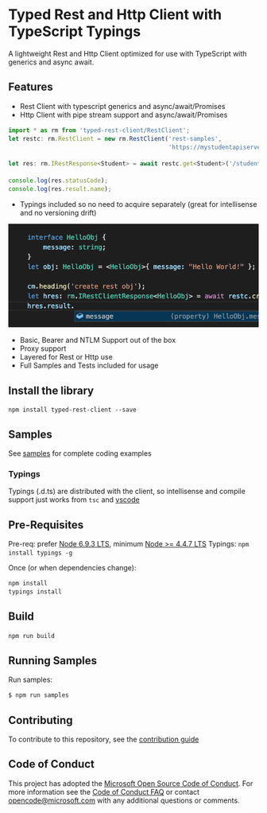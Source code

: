 # Typed Rest and Http Client with TypeScript Typings

A lightweight Rest and Http Client optimized for use with TypeScript with generics and async await.

## Features

  - Rest Client with typescript generics and async/await/Promises
  - Http Client with pipe stream support and async/await/Promises 

```javascript
import * as rm from 'typed-rest-client/RestClient';
let restc: rm.RestClient = new rm.RestClient('rest-samples', 
                                             'https://mystudentapiserver');

let res: rm.IRestResponse<Student> = await restc.get<Student>('/students/5');

console.log(res.statusCode);
console.log(res.result.name);
```

  - Typings included so no need to acquire separately (great for intellisense and no versioning drift)

![intellisense](./docs/intellisense.png)

  - Basic, Bearer and NTLM Support out of the box
  - Proxy support
  - Layered for Rest or Http use
  - Full Samples and Tests included for usage

## Install the library
```
npm install typed-rest-client --save
```

## Samples

See [samples](./samples) for complete coding examples

### Typings

Typings (.d.ts) are distributed with the client, so intellisense and compile support just works from `tsc` and [vscode]()  

## Pre-Requisites

Pre-req: prefer [Node 6.9.3 LTS](https://nodejs.org), minimum [Node >= 4.4.7 LTS](https://nodejs.org)
Typings: `npm install typings -g`  

Once (or when dependencies change):  

```bash
npm install
typings install
```

## Build 

```bash
npm run build
```

## Running Samples

Run samples:  

```bash
$ npm run samples
```

## Contributing

To contribute to this repository, see the [contribution guide](./CONTRIBUTING.md)

## Code of Conduct

This project has adopted the [Microsoft Open Source Code of Conduct](https://opensource.microsoft.com/codeofconduct/). For more information see the [Code of Conduct FAQ](https://opensource.microsoft.com/codeofconduct/faq/) or contact [opencode@microsoft.com](mailto:opencode@microsoft.com) with any additional questions or comments.
